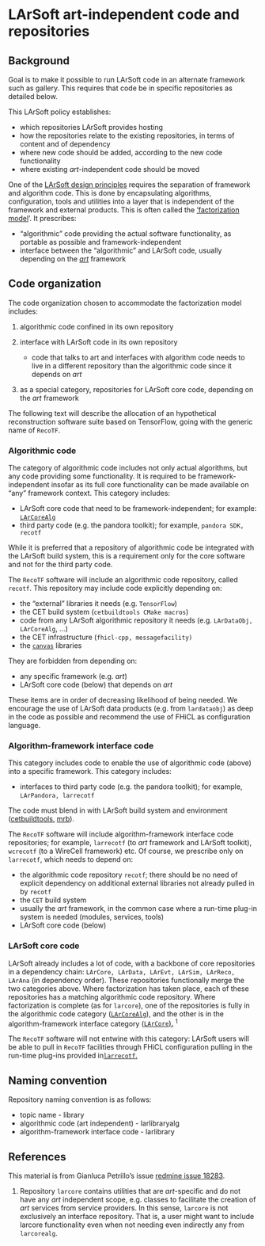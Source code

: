 LArSoft art-independent code and repositories
================================================================================================

Background
--------------------------

Goal is to make it possible to run LArSoft code in an alternate framework such as gallery. This requires that code be in specific repositories as detailed below.

This LArSoft policy establishes:

-   which repositories LArSoft provides hosting
-   how the repositories relate to the existing repositories, in terms of content and of dependency
-   where new code should be added, according to the new code functionality
-   where existing *art*-independent code should be moved

One of the [LArSoft design principles](http://larsoft.org/important-concepts-in-larsoft/design/) requires the separation of framework and algorithm code. This is done by encapsulating algorithms, configuration, tools and utilities into a layer that is independent of the framework and external products. This is often called the [’factorization model](http://larsoft.org/services/)’. It prescribes:

-   “algorithmic” code providing the actual software functionality, as portable as possible and framework-independent
-   interface between the “algorithmic” and LArSoft code, usually depending on the [*art*](https://cdcvs.fnal.gov/redmine/projects/art) framework

Code organization
----------------------------------------

The code organization chosen to accommodate the factorization model includes:

1.  algorithmic code confined in its own repository
2.  interface with LArSoft code in its own repository
    -   code that talks to art and interfaces with algorithm code needs to live in a different repository than the algorithmic code since it depends on *art*

3.  as a special category, repositories for LArSoft core code, depending on the *art* framework

The following text will describe the allocation of an hypothetical reconstruction software suite based on TensorFlow, going with the generic name of `RecoTF`.

### Algorithmic code

The category of algorithmic code includes not only actual algorithms, but any code providing some functionality. It is required to be framework-independent insofar as its full core functionality can be made available on “any” framework context. This category includes:

-   LArSoft core code that need to be framework-independent; for example: [`LArCoreAlg`](https://cdcvs.fnal.gov/redmine/projects/larcorealg)
-   third party code (e.g. the pandora toolkit); for example, `pandora SDK, recotf`

While it is preferred that a repository of algorithmic code be integrated with the LArSoft build system, this is a requirement only for the core software and not for the third party code.

The `RecoTF` software will include an algorithmic code repository, called `recotf`. This repository may include code explicitly depending on:

-   the “external” libraries it needs (e.g. `TensorFlow`)
-   the CET build system (`cetbuildtools CMake macros`)
-   code from any LArSoft algorithmic repository it needs (e.g. `LArDataObj, LArCoreAlg`, …)
-   the CET infrastructure (`fhicl-cpp, messagefacility) `
-   the [`canvas`](https://cdcvs.fnal.gov/redmine/projects/canvas) libraries

They are forbidden from depending on:

-   any specific framework (e.g. *art*)
-   LArSoft core code (below) that depends on *art*

These items are in order of decreasing likelihood of being needed. We encourage the use of LArSoft data products (e.g. from `lardataobj`) as deep in the code as possible and recommend the use of FHiCL as configuration language.

### Algorithm-framework interface code

This category includes code to enable the use of algorithmic code (above) into a specific framework.
This category includes:

-   interfaces to third party code (e.g. the pandora toolkit); for example, `LArPandora, larrecotf`

The code must blend in with LArSoft build system and environment ([cetbuildtools,](https://cdcvs.fnal.gov/redmine/projects/cetbuildtools) [mrb](https://cdcvs.fnal.gov/redmine/projects/mrb)).

The `RecoTF` software will include algorithm-framework interface code repositories; for example, `larrecotf` (to *art* framework and LArSoft toolkit), `wcrecotf` (to a WireCell framework) etc. Of course, we prescribe only on `larrecotf`, which needs to depend on:

-   the algorithmic code repository `recotf`; there should be no need of explicit dependency on additional external libraries not already pulled in by `recotf`
-   the `CET` build system
-   usually the *art* framework, in the common case where a run-time plug-in system is needed (modules, services, tools)
-   LArSoft core code (below)

### LArSoft core code

LArSoft already includes a lot of code, with a backbone of core repositories in a dependency chain: `LArCore, LArData, LArEvt, LArSim, LArReco, LArAna` (in dependency order).
These repositories functionally merge the two categories above. Where factorization has taken place, each of these repositories has a matching algorithmic code repository. Where factorization is complete (as for `larcore`), one of the repositories is fully in the algorithmic code category ([`LArCoreAlg`](https://cdcvs.fnal.gov/redmine/projects/larcorealg)), and the other is in the algorithm-framework interface category ([`LArCore`).](https://cdcvs.fnal.gov/redmine/projects/larcore) <sup>1</sup>

The `RecoTF` software will not entwine with this category: LArSoft users will be able to pull in `RecoTF` facilities through FHiCL configuration pulling in the run-time plug-ins provided in[`larrecotf`.](https://cdcvs.fnal.gov/redmine/projects/larcore)

Naming convention
----------------------------------------

Repository naming convention is as follows:

-   topic name - library
-   algorithmic code (art independent) - larlibraryalg
-   algorithm-framework interface code - larlibrary

References
--------------------------

This material is from Gianluca Petrillo’s issue [redmine issue 18283](https://cdcvs.fnal.gov/redmine/issues/18283).

1. Repository `larcore` contains utilities that are *art*-specific and do not have any *art* independent scope, e.g. classes to facilitate the creation of *art* services from service providers. In this sense, `larcore` is not exclusively an interface repository. That is, a user might want to include larcore functionality even when not needing even indirectly any from `larcorealg`.
